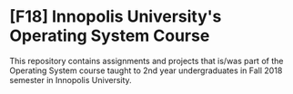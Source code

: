 # [F18] Innopolis University's Operating System Course
This repository contains assignments and projects that is/was part of the Operating System course taught to 2nd year undergraduates in Fall 2018 semester in Innopolis University.
